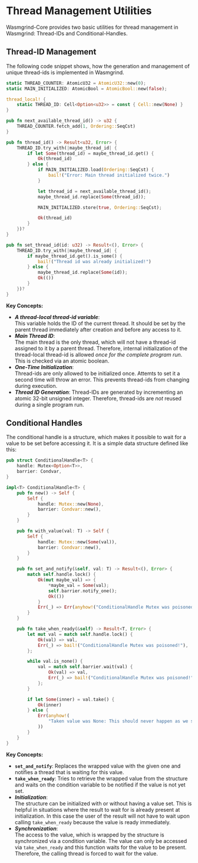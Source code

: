# Thread Management Utilities
Wasmgrind-Core provides two basic utilities for thread management in Wasmgrind: Thread-IDs and Conditional-Handles.

## Thread-ID Management
The following code snippet shows, how the generation and management of unique thread-ids is implemented in Wasmgrind.

```Rust
static THREAD_COUNTER: AtomicU32 = AtomicU32::new(0);
static MAIN_INITIALIZED: AtomicBool = AtomicBool::new(false);

thread_local! {
    static THREAD_ID: Cell<Option<u32>> = const { Cell::new(None) }
}

pub fn next_available_thread_id() -> u32 {
    THREAD_COUNTER.fetch_add(1, Ordering::SeqCst)
}

pub fn thread_id() -> Result<u32, Error> {
    THREAD_ID.try_with(|maybe_thread_id| {
        if let Some(thread_id) = maybe_thread_id.get() {
            Ok(thread_id)
        } else {
            if MAIN_INITIALIZED.load(Ordering::SeqCst) {
                bail!("Error: Main thread initialized twice.")
            }

            let thread_id = next_available_thread_id();
            maybe_thread_id.replace(Some(thread_id));

            MAIN_INITIALIZED.store(true, Ordering::SeqCst);

            Ok(thread_id)
        }
    })?
}

pub fn set_thread_id(id: u32) -> Result<(), Error> {
    THREAD_ID.try_with(|maybe_thread_id| {
        if maybe_thread_id.get().is_some() {
            bail!("Thread id was already initialized!")
        } else {
            maybe_thread_id.replace(Some(id));
            Ok(())
        }
    })?
}
```

**Key Concepts:**
- **_A thread-local thread-id variable_**:  
This variable holds the ID of the current thread. It should be set by the parent thread immediately after creation and before any access to it.
- **_Main Thread ID_**:  
The main thread is the only thread, which will not have a thread-id assigned to it by a parent thread. Therefore, internal initialization of the thread-local thread-id is allowed _once for the complete program run_. This is checked via an atomic boolean.
- **_One-Time Initialization_**:  
Thread-ids are only allowed to be initialized once. Attemts to set it a second time will throw an error. This prevents thread-ids from changing during execution.
- **_Thread ID Generation_**: Thread-IDs are generated by incrementing an atomic 32-bit unsigned integer. Therefore, thread-ids are _not_ reused during a single program run.

## Conditional Handles
The conditional handle is a structure, which makes it possible to wait for a value to be set before accessing it. It is a simple data structure defined like this:

```Rust
pub struct ConditionalHandle<T> {
    handle: Mutex<Option<T>>,
    barrier: Condvar,
}

impl<T> ConditionalHandle<T> {
    pub fn new() -> Self {
        Self {
            handle: Mutex::new(None),
            barrier: Condvar::new(),
        }
    }

    pub fn with_value(val: T) -> Self {
        Self {
            handle: Mutex::new(Some(val)),
            barrier: Condvar::new(),
        }
    }

    pub fn set_and_notify(&self, val: T) -> Result<(), Error> {
        match self.handle.lock() {
            Ok(mut maybe_val) => {
                *maybe_val = Some(val);
                self.barrier.notify_one();
                Ok(())
            }
            Err(_) => Err(anyhow!("ConditionalHandle Mutex was poisoned!")),
        }
    }

    pub fn take_when_ready(&self) -> Result<T, Error> {
        let mut val = match self.handle.lock() {
            Ok(val) => val,
            Err(_) => bail!("ConditionalHandle Mutex was poisoned!"),
        };

        while val.is_none() {
            val = match self.barrier.wait(val) {
                Ok(val) => val,
                Err(_) => bail!("ConditionalHandle Mutex was poisoned!"),
            };
        }

        if let Some(inner) = val.take() {
            Ok(inner)
        } else {
            Err(anyhow!(
                "Taken value was None: This should never happen as we sync this operation through a condition variable."
            ))
        }
    }
}
```

**Key Concepts:**
- **`set_and_notify`**: Replaces the wrapped value with the given one and notifies a thread that is waiting for this value.
- **`take_when_ready`**: Tries to retrieve the wrapped value from the structure and waits on the condition variable to be notified if the value is not yet set.
- **_Initialization_**:  
The structure can be initialized with or without having a value set. This is helpful in situations where the result to wait for is already present at initialization. In this case the user of the result will not have to wait upon calling `take_when_ready` because the value is ready immediately.
- **_Synchronization_**:  
The access to the value, which is wrapped by the structure is synchronized via a condition variable. The value can only be accessed via `take_when_ready` and this function waits for the value to be present. Therefore, the calling thread is forced to wait for the value.